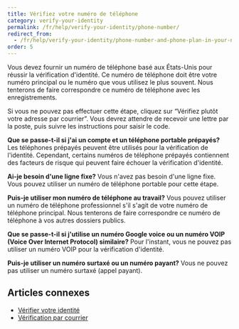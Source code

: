 ```yaml
---
title: Vérifiez votre numéro de téléphone
category: verify-your-identity
permalink: /fr/help/verify-your-identity/phone-number/
redirect_from:
  - /fr/help/verify-your-identity/phone-number-and-phone-plan-in-your-name/
order: 5
---
```

Vous devez fournir un numéro de téléphone basé aux États-Unis pour réussir la vérification d'identité. Ce numéro de téléphone doit être votre numéro principal ou le numéro que vous utilisez le plus souvent. Nous tenterons de faire correspondre ce numéro de téléphone avec les enregistrements.

Si vous ne pouvez pas effectuer cette étape, cliquez sur “Vérifiez plutôt votre adresse par courrier”. Vous devrez attendre de recevoir une lettre par la poste, puis suivre les instructions pour saisir le code.

**Que se passe-t-il si j'ai un compte et un téléphone portable prépayés?**
Les téléphones prépayés peuvent être utilisés pour la vérification de l'identité. Cependant, certains numéros de téléphone prépayés contiennent des facteurs de risque qui peuvent faire échouer la vérification d'identité.

**Ai-je besoin d'une ligne fixe?**
Vous n'avez pas besoin d'une ligne fixe. Vous pouvez utiliser un numéro de téléphone portable pour cette étape.

**Puis-je utiliser mon numéro de téléphone au travail?**
Vous pouvez utiliser un numéro de téléphone professionnel s'il s'agit de votre numéro de téléphone principal. Nous tenterons de faire correspondre ce numéro de téléphone à vos autres dossiers publics.

**Que se passe-t-il si j'utilise un numéro Google voice ou un numéro VOIP (Voice Over Internet Protocol) similaire?**
Pour l'instant, vous ne pouvez pas utiliser un numéro VOIP pour la vérification d'identité.

**Puis-je utiliser un numéro surtaxé ou un numéro payant?**
Vous ne pouvez pas utiliser un numéro surtaxé (appel payant).

## Articles connexes 

* [Vérifier votre identité](/fr/help/verify-your-identity/how-to-verify-your-identity/)
* [Vérification par courrier](/fr/help/verify-your-identity/verify-your-address-by-mail/)